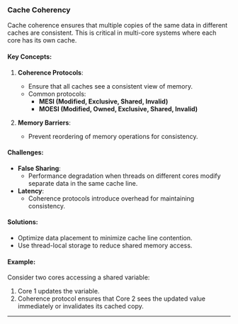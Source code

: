 ### Cache Coherency
Cache coherence ensures that multiple copies of the same data in different caches are consistent. This is critical in multi-core systems where each core has its own cache.

#### Key Concepts:
1. **Coherence Protocols**:
   - Ensure that all caches see a consistent view of memory.
   - Common protocols:
     - **MESI (Modified, Exclusive, Shared, Invalid)**
     - **MOESI (Modified, Owned, Exclusive, Shared, Invalid)**

2. **Memory Barriers**:
   - Prevent reordering of memory operations for consistency.

#### Challenges:
- **False Sharing**:
  - Performance degradation when threads on different cores modify separate data in the same cache line.
- **Latency**:
  - Coherence protocols introduce overhead for maintaining consistency.

#### Solutions:
- Optimize data placement to minimize cache line contention.
- Use thread-local storage to reduce shared memory access.

#### Example:
Consider two cores accessing a shared variable:
1. Core 1 updates the variable.
2. Coherence protocol ensures that Core 2 sees the updated value immediately or invalidates its cached copy.

---
